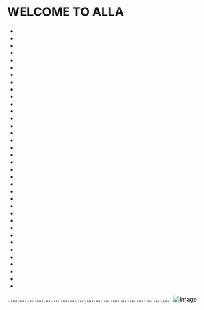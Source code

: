 # WELCOME TO ALLA
-
-
-
-
-
-
-
-
-
-
-
-
-
-
-
-
-
-
-
-
-
-
-
-
-
-
-
-
-
-
-
-
-
-
-
-

                                                             

............................................................................................... ![Image](https://ogier.io/images/logo-w.png)

